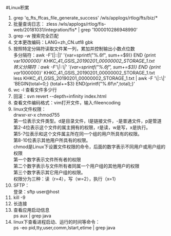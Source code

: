 #Linux积累
1. grep 'q_fts_ffcas_file_generate_success' /wls/applogs/rtlog/fts/biz/*
2. 批量查询日志：
         zless /wls/applogs/rtlog/fis-web/20181031/integration/fis* | grep '1000010286948990'
3. grep -w 搜索完全匹配
4. 文本更改编码：LANG=zh_CN.utf8 
                               gbk
5. 按照特定分隔符读取文件某一列，累加并控制输出小数点位数  
    多分隔符：awk -F'[|::|]' '{var=sprintf("%.6f", sum+=$9)} END {print var*1000000}' KHKC_41_GSIS_20190201_00000002_STORAGE_1.txt  
    转义分隔符：awk -F'\\\|::\\\|' '{var=sprintf("%.6f", sum+=$3)} END {print var*1000000}' KHKC_41_GSIS_20190201_00000002_STORAGE_1.txt  
    less KHKC_41_GSIS_20190201_00000002_STORAGE_1.txt | awk -F '\\\|::\\\|' 'BEGIN{total=0;} {total+=$3} END{printf("%.6f\n",total);}'  
6. wc -l 查看文件多少行
7. 回滚：svn revert --depth=infinity index.html
8. 查看文件编码格式：vim打开文件，输入:fileencoding
9. linux文件权限：  
   drwxr-xr-x               chmod755  
   第一位表示文件类型。d是目录文件，l是链接文件，-是普通文件，p是管道  
   第2-4位表示这个文件的属主拥有的权限，r是读，w是写，x是执行。  
   第5-7位表示和这个文件属主所在同一个组的用户所具有的权限。  
   第8-10位表示其他用户所具有的权限。  
   chmod是Linux下设置文件权限的命令，后面的数字表示不同用户或用户组的权限  
   第一个数字表示文件所有者的权限  
   第二个数字表示与文件所有者同属一个用户组的其他用户的权限  
   第三个数字表示其它用户组的权限。  
   权限分为三种：读（r=4），写（w=2），执行（x=1）
10. SFTP：  
    登录：sftp user@host
11. kill -9
12. 长连接
13. 查看应用启动信息  
    ps aux | grep java
14. linux下查看进程启动、运行的时间等命令：  
    ps -eo pid,tty,user,comm,lstart,etime | grep java

